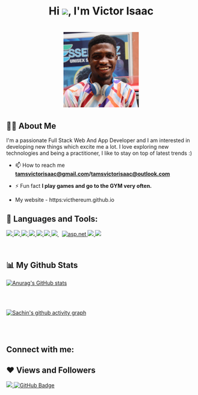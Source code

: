 ### <h1 align="center">Hi <img src="https://raw.githubusercontent.com/MartinHeinz/MartinHeinz/master/wave.gif" width="30px">, I'm Victor Isaac</h1>

<h1 align="center"><a href="#"><img width="200" height="200" src="profile-loader.jpg"/></a></h1>

## 🙋‍♂️ About Me

I'm a passionate Full Stack Web And App Developer and I am interested in developing new things which excite me a lot. I love exploring new technologies and being a practitioner, I like to stay on top of latest trends :)

- 📫 How to reach me **tamsvictorisaac@gmail.com/tamsvictorisaac@outlook.com**

- ⚡ Fun fact **I play games and go to the GYM very often.**

- My website - https:victhereum.github.io

## 🚀 Languages and Tools:

<p align="left"> 
    <a href="https://www.python.org" target="_blank"> <img src="https://img.icons8.com/color/48/000000/python.png"/> </a>
    <a href="https://docs.microsoft.com/en-us/dotnet/csharp/" target="_blank"> <img src="https://img.icons8.com/color/48/000000/c-sharp-logo.png"/> </a>
    <a href="https://developer.mozilla.org/en-US/docs/Web/JavaScript" target="_blank"> <img src="https://img.icons8.com/color/48/000000/javascript.png"/> </a> 
    <a href="https://www.w3.org/html/" target="_blank"> <img src="https://img.icons8.com/color/48/000000/html-5.png"/> </a> 
    <a href="https://www.w3schools.com/css/" target="_blank"> <img src="https://img.icons8.com/color/48/000000/css3.png"/> </a> 
    <a href="https://getbootstrap.com" target="_blank"> <img src="https://img.icons8.com/color/48/000000/bootstrap.png"/> </a> 
    <a style="padding-right:8px;" href="https://djangoproject.com" target="_blank"> <img src="https://img.icons8.com/material-outlined/18/ffb400/django.png"/> </a> 
    <a href="https://docs.microsoft.com/en-us/aspnet/core/?view=aspnetcore-6.0" target="_blank"> <img src="https://img.icons8.com/fluency-systems-filled/24/ffb400/asp.png" alt="asp.net" width="48" height="48"/> </a> 
    <a href="https://docs.soliditylang.org/en/v0.8.15/" target="_blank"> <img src="https://img.icons8.com/ios-filled/18/ffb400/solidity.png"/> </a>    
    <a href="https://git-scm.com/" target="_blank"> <img src="https://img.icons8.com/color/48/000000/git.png"/> </a> 
</p>

<br/>

## 📊 My Github Stats

[![Anurag's GitHub stats](https://github-readme-stats.vercel.app/api?username=victhereum&hide=prs&count_private=true&show_icons=true&theme=radical)](https://github.com/anuraghazra/github-readme-stats)

<!-- ## ✨ Top Languages Card -->

<!-- [![Top Langs](https://github-readme-stats.vercel.app/api/top-langs/?username=victhereum&layout=compact)](https://github.com/anuraghazra/github-readme-stats) -->

<br/>
<br/>

[![Sachin's github activity graph](https://activity-graph.herokuapp.com/graph?username=victhereum&theme=react-dark)](https://github.com/ashutosh00710/github-readme-activity-graph)

<br/>
<br/>

## Connect with me:

## ❤ Views and Followers

<a href="https://github.com/Meghna-DAS/github-profile-views-counter">
    <img src="https://komarev.com/ghpvc/?username=victhereum">
</a>
<a href="https://github.com/victhereum?tab=followers"><img src="https://img.shields.io/github/followers/SubhamRaoniar28?label=Followers&style=social" alt="GitHub Badge"></a>


<!--
**mittalsam98/mittalsam98** is a ✨ _special_ ✨ repository because its `README.md` (this file) appears on your GitHub profile.

Here are some ideas to get you started:

- 🔭 I’m currently working on ...
- 🌱 I’m currently learning ...
- 👯 I’m looking to collaborate on ...
- 🤔 I’m looking for help with ...
- 💬 Ask me about ...
- 📫 How to reach me: ...
- 😄 Pronouns: ...
- ⚡ Fun fact: ...
-->
